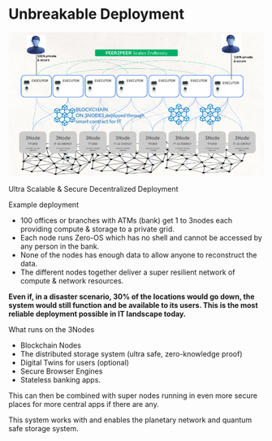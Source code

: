 # Unbreakable Deployment

![alt_text](img/unbreakable_deployment.png "image_tooltip")


Ultra Scalable & Secure Decentralized Deployment

Example deployment



* 100 offices or branches with ATMs (bank) get 1 to 3nodes each providing compute & storage to a private grid.
* Each node runs Zero-OS which has no shell and cannot be accessed by any person in the bank.
* None of the nodes has enough data to allow anyone to reconstruct the data.
* The different nodes together deliver a super resilient network of compute & network resources.

**Even if, in a disaster scenario, 30% of the locations would go down, the system would still function and be available to its users. This is the most reliable deployment possible in IT landscape today.**

What runs on the 3Nodes



* Blockchain Nodes
* The distributed storage system (ultra safe, zero-knowledge proof)
* Digital Twins for users (optional)
* Secure Browser Engines
* Stateless banking apps.

This can then be combined with super nodes running in even more secure places for more central apps if there are any.

This system works with and enables the planetary network and quantum safe storage system.
